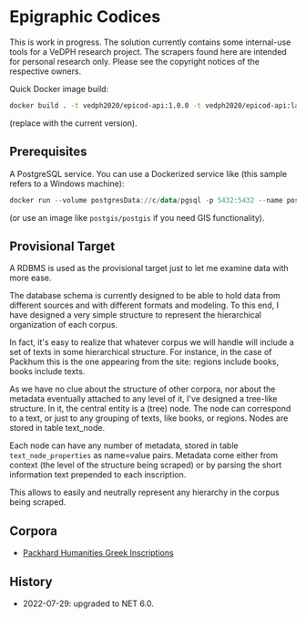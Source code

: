 # Epigraphic Codices

This is work in progress. The solution currently contains some internal-use tools for a VeDPH research project. The scrapers found here are intended for personal research only. Please see the copyright notices of the respective owners.

Quick Docker image build:

```bash
docker build . -t vedph2020/epicod-api:1.0.0 -t vedph2020/epicod-api:latest
```

(replace with the current version).

## Prerequisites

A PostgreSQL service. You can use a Dockerized service like (this sample refers to a Windows machine):

```ps1
docker run --volume postgresData://c/data/pgsql -p 5432:5432 --name postgres -e POSTGRES_PASSWORD=postgres -d postgres
```

(or use an image like `postgis/postgis` if you need GIS functionality).

## Provisional Target

A RDBMS is used as the provisional target just to let me examine data with more ease.

The database schema is currently designed to be able to hold data from different sources and with different formats and modeling. To this end, I have designed a very simple structure to represent the hierarchical organization of each corpus.

In fact, it's easy to realize that whatever corpus we will handle will include a set of texts in some hierarchical structure. For instance, in the case of Packhum this is the one appearing from the site: regions include books, books include texts.

As we have no clue about the structure of other corpora, nor about the metadata eventually attached to any level of it, I've designed a tree-like structure. In it, the central entity is a (tree) node. The node can correspond to a text, or just to any grouping of texts, like books, or regions. Nodes are stored in table text_node.

Each node can have any number of metadata, stored in table `text_node_properties` as name=value pairs. Metadata come either from context (the level of the structure being scraped) or by parsing the short information text prepended to each inscription.

This allows to easily and neutrally represent any hierarchy in the corpus being scraped.

## Corpora

- [Packhard Humanities Greek Inscriptions](./doc/packhum.md)

## History

- 2022-07-29: upgraded to NET 6.0.
